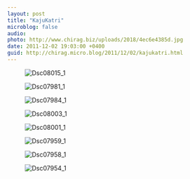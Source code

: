 ```yaml
---
layout: post
title: "KajuKatri"
microblog: false
audio: 
photo: http://www.chirag.biz/uploads/2018/4ec6e4385d.jpg
date: 2011-12-02 19:03:00 +0400
guid: http://chirag.micro.blog/2011/12/02/kajukatri.html
---
```

<figure><img alt="Dsc08015_1" src="http://www.chirag.biz/uploads/2018/37e1ab0f3d.jpg"></figure><figure><img alt="Dsc07981_1" src="http://www.chirag.biz/uploads/2018/b8be2f40b4.jpg"></figure><figure><img alt="Dsc07984_1" src="http://www.chirag.biz/uploads/2018/676c0ba469.jpg"></figure><figure><img alt="Dsc08003_1" src="http://www.chirag.biz/uploads/2018/9509a78083.jpg"></figure><figure><img alt="Dsc08001_1" src="http://www.chirag.biz/uploads/2018/2acaedc2d8.jpg"></figure><figure><img alt="Dsc07959_1" src="http://www.chirag.biz/uploads/2018/f8f3880562.jpg"></figure><figure><img alt="Dsc07958_1" src="http://www.chirag.biz/uploads/2018/8e8b408071.jpg"></figure><figure><img alt="Dsc07954_1" src="http://www.chirag.biz/uploads/2018/4ec6e4385d.jpg"></figure>
